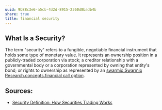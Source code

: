 ```yaml
---
uuid: 9b88c3e6-a5cb-4d2d-8915-2360d8badb4b
share: true
title: financial security
---
```

## What Is a Security?

The term "security" refers to a fungible, negotiable financial instrument that holds some type of monetary value. It represents an ownership position in a publicly-traded corporation via stock; a creditor relationship with a governmental body or a corporation represented by owning that entity's bond; or rights to ownership as represented by an [swarmio.Swarmio Research.concepts.financial call option](../c1c5fe65-ca06-482c-b5ad-e85b6df0fc3d).

## Sources:

* [Security Definition: How Securities Trading Works](https://www.investopedia.com/terms/s/security.asp)
